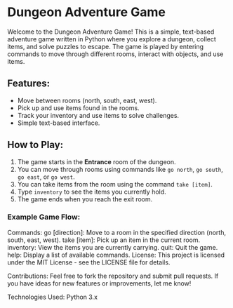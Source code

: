 # Dungeon Adventure Game

Welcome to the Dungeon Adventure Game! This is a simple, text-based adventure game written in Python where you explore a dungeon, collect items, and solve puzzles to escape. The game is played by entering commands to move through different rooms, interact with objects, and use items.

## Features:
- Move between rooms (north, south, east, west).
- Pick up and use items found in the rooms.
- Track your inventory and use items to solve challenges.
- Simple text-based interface. 
 
## How to Play:
1. The game starts in the **Entrance** room of the dungeon.
2. You can move through rooms using commands like `go north`, `go south`, `go east`, or `go west`.
3. You can take items from the room using the command `take [item]`.
4. Type `inventory` to see the items you currently hold. 
5. The game ends when you reach the exit room.   

### Example Game Flow:      
   
 




Commands:
go [direction]: Move to a room in the specified direction (north, south, east, west).
take [item]: Pick up an item in the current room.
inventory: View the items you are currently carrying.
quit: Quit the game.
help: Display a list of available commands.
License:
This project is licensed under the MIT License - see the LICENSE file for details.

Contributions:
Feel free to fork the repository and submit pull requests. If you have ideas for new features or improvements, let me know!

Technologies Used:
Python 3.x
